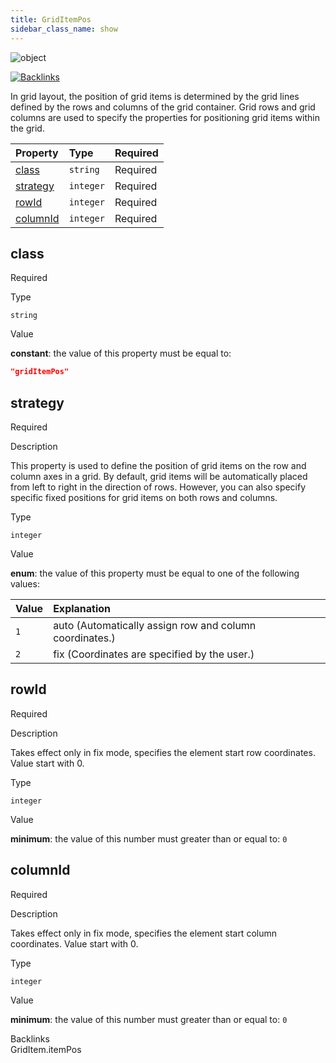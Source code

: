```yaml
---
title: GridItemPos
sidebar_class_name: show
---
```


<div className="section-badges">

<div><img alt="object" src="https://img.shields.io/badge/object-object?label=Type" /></div>

<a href="#backlinks"><img alt="Backlinks" src="https://img.shields.io/badge/1-Backlinks?label=Backlinks&color=%230ea5e9" /></a>

</div>

In grid layout, the position of grid items is determined by the grid lines defined by the rows and columns of the grid container. Grid rows and grid columns are used to specify the properties for positioning grid items within the grid.

<div className="property-preview">

<div className="property-table">

| Property              | Type      | Required                                            |
| :-------------------- | :-------- | :-------------------------------------------------- |
| [class](#class)       | `string`  | <span className="property-required">Required</span> |
| [strategy](#strategy) | `integer` | <span className="property-required">Required</span> |
| [rowId](#rowid)       | `integer` | <span className="property-required">Required</span> |
| [columnId](#columnid) | `integer` | <span className="property-required">Required</span> |

</div>

</div>

<div className="property">

<div className="property-heading">

## class

<span className="property-required">Required</span>

</div>

<div className="property-item">

Type

`string`

</div>

<div className="property-item">

Value

<div className="value-description">

**constant**: the value of this property must be equal to:

```json
"gridItemPos"
```

</div>

</div>

</div>

<div className="property">

<div className="property-heading">

## strategy

<span className="property-required">Required</span>

</div>

<div className="property-item">

Description

This property is used to define the position of grid items on the row and column axes in a grid.  By default, grid items will be automatically placed from left to right in the direction of rows.  However, you can also specify specific fixed positions for grid items on both rows and columns.

</div>

<div className="property-item">

Type

`integer`

</div>

<div className="property-item">

Value

<div className="value-description">

**enum**: the value of this property must be equal to one of the following values:

| Value | Explanation                                                                                     |
| :---- | :---------------------------------------------------------------------------------------------- |
| `1`   | <div className="enum-description">auto (Automatically assign row and column coordinates.)</div> |
| `2`   | <div className="enum-description">fix (Coordinates are specified by the user.)</div>            |

</div>

</div>

</div>

<div className="property">

<div className="property-heading">

## rowId

<span className="property-required">Required</span>

</div>

<div className="property-item">

Description

Takes effect only in fix mode, specifies the element start row coordinates. Value start with 0.

</div>

<div className="property-item">

Type

`integer`

</div>

<div className="property-item">

Value

<div className="value-description">

**minimum**: the value of this number must greater than or equal to: `0`

</div>

</div>

</div>

<div className="property">

<div className="property-heading">

## columnId

<span className="property-required">Required</span>

</div>

<div className="property-item">

Description

Takes effect only in fix mode, specifies the element start column coordinates. Value start with 0.

</div>

<div className="property-item">

Type

`integer`

</div>

<div className="property-item">

Value

<div className="value-description">

**minimum**: the value of this number must greater than or equal to: `0`

</div>

</div>

</div>

<div id="backlinks" className="section-backlinks">

<div className="backlinks-title">Backlinks</div>

<div className="backlink">
      <Link to='/specs/layout/grid-item#itempos'>GridItem.itemPos</Link>
      </div>

</div>
